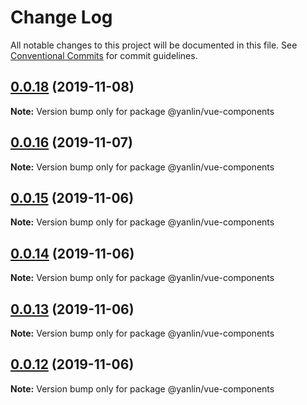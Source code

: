# Change Log

All notable changes to this project will be documented in this file.
See [Conventional Commits](https://conventionalcommits.org) for commit guidelines.

## [0.0.18](https://github.com/gyl9196/ui-components/compare/@yanlin/vue-components@0.0.17...@yanlin/vue-components@0.0.18) (2019-11-08)

**Note:** Version bump only for package @yanlin/vue-components





## [0.0.16](https://github.com/gyl9196/ui-components/compare/@yanlin/vue-components@0.0.15...@yanlin/vue-components@0.0.16) (2019-11-07)

**Note:** Version bump only for package @yanlin/vue-components





## [0.0.15](https://github.com/gyl9196/ui-components/compare/@yanlin/vue-components@0.0.14...@yanlin/vue-components@0.0.15) (2019-11-06)

**Note:** Version bump only for package @yanlin/vue-components





## [0.0.14](https://github.com/gyl9196/ui-components/compare/@yanlin/vue-components@0.0.13...@yanlin/vue-components@0.0.14) (2019-11-06)

**Note:** Version bump only for package @yanlin/vue-components





## [0.0.13](https://github.com/gyl9196/ui-components/compare/@yanlin/vue-components@0.0.12...@yanlin/vue-components@0.0.13) (2019-11-06)

**Note:** Version bump only for package @yanlin/vue-components





## [0.0.12](https://github.com/gyl9196/ui-components/compare/@yanlin/vue-components@0.0.11...@yanlin/vue-components@0.0.12) (2019-11-06)

**Note:** Version bump only for package @yanlin/vue-components
